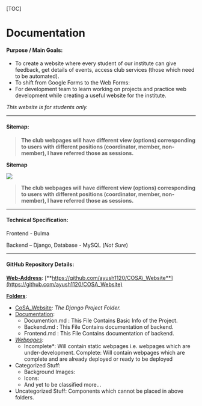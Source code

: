 





[TOC]



# Documentation

#### **Purpose / Main Goals:**

* To create a website where every student of our institute can give feedback, get details of events, access club services (those which need to be automated).
* To shift from Google Forms to the Web Forms:
* For development team to learn working on projects and practice web development while creating a useful website for the institute.

*This website is for students only.*



------



#### **Sitemap:**

> **The club webpages will have different view (options) corresponding to users with different positions (coordinator, member, non-member), I have referred those as sessions.** 



**Sitemap**

![](C:\Users\Flame\Documents\GitHub\COSA_Website\Documentation\Screenshot.jpg)



> **The club webpages will have different view (options) corresponding to users with different positions (coordinator, member, non-member), I have referred those as sessions.**







------



#### **Technical Specification:**

Frontend - Bulma

Backend – Django, Database - MySQL (*Not Sure*)



------





#### **GitHub Repository Details:**

<u>**Web-Address**</u>: [**https://github.com/ayush1120/COSA\_Website**](https://github.com/ayush1120/COSA_Website)

<u>**Folders**</u>:

* <u>CoSA\_Website</u>*: The Django Project Folder.*
* <u>Documentation</u>:
  * Documention.md : This File Contains Basic Info of the Project.
  * Backend.md : This File Contains documentation of backend.
  * Frontend.md :  This File Contains documentation of backend.
* *<u>Webpages</u>:*
  * Incomplete*: Will contain static webpages i.e.  webpages which are under-development.
  	 Complete: Will contain webpages which are complete and are already deployed or ready to be          						   deployed
* Categorized Stuff:
  * Background Images:
  * Icons:
  * And yet to be classified more…
* Uncategorized Stuff: Components which cannot be placed in above folders.





